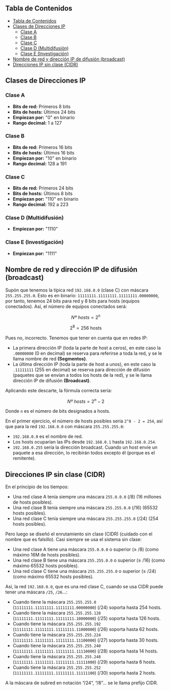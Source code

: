 ## Tabla de Contenidos
- [Tabla de Contenidos](#tabla-de-contenidos)
- [Clases de Direcciones IP](#clases-de-direcciones-ip)
  - [Clase A](#clase-a)
  - [Clase B](#clase-b)
  - [Clase C](#clase-c)
  - [Clase D (Multidifusión)](#clase-d-multidifusión)
  - [Clase E (Investigación)](#clase-e-investigación)
- [Nombre de red y dirección IP de difusión (broadcast)](#nombre-de-red-y-dirección-ip-de-difusión-broadcast)
- [Direcciones IP sin clase (CIDR)](#direcciones-ip-sin-clase-cidr)

## Clases de Direcciones IP

### Clase A
- **Bits de red:** Primeros 8 bits
- **Bits de hosts:** Últimos 24 bits
- **Empiezan por:** "0" en binario
- **Rango decimal:** 1 a 127

### Clase B
- **Bits de red:** Primeros 16 bits
- **Bits de hosts:** Últimos 16 bits
- **Empiezan por:** "10" en binario
- **Rango decimal:** 128 a 191

### Clase C
- **Bits de red:** Primeros 24 bits
- **Bits de hosts:** Últimos 8 bits
- **Empiezan por:** "110" en binario
- **Rango decimal:** 192 a 223

### Clase D (Multidifusión)
- **Empiezan por:** "1110"

### Clase E (Investigación)
- **Empiezan por:** "1111"

## Nombre de red y dirección IP de difusión (broadcast)

Supón que tenemos la típica red `192.168.0.0` (clase C) con máscara `255.255.255.0`. Esto es en binario: `11111111.11111111.11111111.00000000`, por tanto, tenemos 24 bits para red y 8 bits para hosts (equipos conectados). Así, el número de equipos conectados será:

$$
Nº\ hosts = 2^n
$$

$$
2^8 = 256 \text{ hosts}
$$

Pues no, incorrecto. Tenemos que tener en cuenta que en redes IP:

- La primera dirección IP (toda la parte de host a ceros), en este caso la `.00000000` (0 en decimal) se reserva para referirse a toda la red, y se le llama nombre de red **(Segmentos)**.
- La última dirección IP (toda la parte de host a unos), en este caso la `.11111111` (255 en decimal) se reserva para dirección de difusión (paquetes que se envían a todos los hosts de la red), y se le llama dirección IP de difusión **(Broadcast)**.

Aplicando este descarte, la fórmula correcta sería:

$$
Nº\ hosts = 2^n - 2
$$

Donde `n` es el número de bits designados a hosts.

En el primer ejercicio, el número de hosts posibles sería `2^8 - 2 = 254`, así que para la red `192.168.0.0` con máscara `255.255.255.0`:

- `192.168.0.0` es el nombre de red.
- Los hosts ocuparían las IPs desde `192.168.0.1` hasta `192.168.0.254`.
- `192.168.0.255` sería la dirección broadcast. Cuando un host envíe un paquete a esa dirección, lo recibirán todos excepto él (porque es el remitente).

## Direcciones IP sin clase (CIDR)

En el principio de los tiempos:

- Una red clase A tenía siempre una máscara `255.0.0.0` (/8) (16 millones de hosts posibles).
- Una red clase B tenía siempre una máscara `255.255.0.0` (/16) (65532 hosts posibles).
- Una red clase C tenía siempre una máscara `255.255.255.0` (/24) (254 hosts posibles).

Pero luego se diseñó el enrutamiento sin clase (CIDR) (cuidado con el nombre que es falsillo). Casi siempre se usa el sistema sin clase:

- Una red clase A tiene una máscara `255.0.0.0` o superior (≥ /8) (como máximo 16M de hosts posibles).
- Una red clase B tiene una máscara `255.255.0.0` o superior (≥ /16) (como máximo 65532 hosts posibles).
- Una red clase C tiene una máscara `255.255.255.0` o superior (≥ /24) (como máximo 65532 hosts posibles).

Así, la red `192.168.0.0`, que es una red clase C, cuando se usa CIDR puede tener una máscara `/25`, `/26`…:

- Cuando tiene la máscara `255.255.255.0` (`11111111.11111111.11111111.00000000`) (/24) soporta hasta 254 hosts.
- Cuando tiene la máscara `255.255.255.128` (`11111111.11111111.11111111.10000000`) (/25) soporta hasta 126 hosts.
- Cuando tiene la máscara `255.255.255.192` (`11111111.11111111.11111111.11000000`) (/26) soporta hasta 62 hosts.
- Cuando tiene la máscara `255.255.255.224` (`11111111.11111111.11111111.11100000`) (/27) soporta hasta 30 hosts.
- Cuando tiene la máscara `255.255.255.240` (`11111111.11111111.11111111.11110000`) (/28) soporta hasta 14 hosts.
- Cuando tiene la máscara `255.255.255.248` (`11111111.11111111.11111111.11111000`) (/29) soporta hasta 6 hosts.
- Cuando tiene la máscara `255.255.255.252` (`11111111.11111111.11111111.11111100`) (/30) soporta hasta 2 hosts.

A la máscara de subred en notación “/24“, “/8”… se le llama prefijo CIDR.
